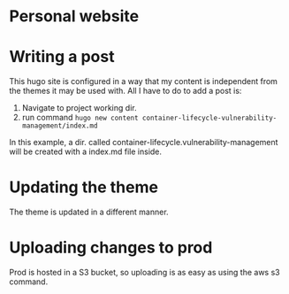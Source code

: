 # Personal website

# Writing a post

This hugo site is configured in a way that my content is independent from the themes it may be used with.
All I have to do to add a post is:

1. Navigate to project working dir.
1. run command `hugo new content container-lifecycle-vulnerability-management/index.md`

In this example, a dir. called container-lifecycle.vulnerability-management will be created with a index.md file inside.

# Updating the theme

The theme is updated in a different manner.

# Uploading changes to prod

Prod is hosted in a S3 bucket, so uploading is as easy as using the aws s3 command.
